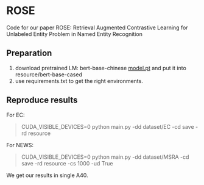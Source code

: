 # ROSE

Code for our paper ROSE: Retrieval Augmented Contrastive Learning for Unlabeled Entity Problem in Named Entity Recognition

## Preparation
1. download pretrained LM: bert-base-chinese [model.pt](https://drive.google.com/file/d/1dh7yH6YeZNuBCY9-aS3HBf0FFcsfi4AG/view?usp=sharing) and put it into resource/bert-base-cased
2. use requirements.txt to get the right environments.


## Reproduce results
For EC: 
>CUDA_VISIBLE_DEVICES=0 python main.py -dd dataset/EC -cd save -rd resource

For NEWS: 
>CUDA_VISIBLE_DEVICES=0 python main.py -dd dataset/MSRA -cd save -rd resource -cs 1000 -ud True


We get our results in single A40.
